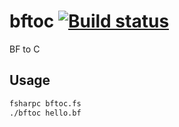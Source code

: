 # bftoc [![Build status](https://ci.appveyor.com/api/projects/status/16lh04o1v3nsi0cw?svg=true)](https://ci.appveyor.com/project/faineance/bftoc)
BF to C

## Usage
```bash
fsharpc bftoc.fs
./bftoc hello.bf
```
